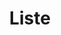 ---
ee_id: '4039'
site: '1'
type: '5'
title: Liste
url: liste
year: '2004'
venue: LISTE Art Fair, Basel, Switzerland (w/ Team Gallery)
pitch: I was in the booth the whole time, showing ppl how to play the games, FYI.
ps:
imgs: Liste-2004-install-database-team-01.jpg,Liste-2004-install-database-team-02.jpg,Liste-2004-install-database-team-03.jpg,Liste-2004-install-database-team-04.jpg,Liste-2004-install-database-team-05.jpg,Liste-2004-install-database-team-06.jpg,Liste-2004-install-database-team-08.jpg,Liste-2004-install-database-team-09.jpg,Liste-2004-install-database-team-11.jpg
things: "[7] [supermarioclouds] 2002-001 Super Mario Clouds,[9] [ishotandywarhol]
  2002-002 I Shot Andy Warhol,[187] [2004-003-super-slow-tetris] 2004-003 Super Slow
  Tetris,[220] [2003-001-totally-fucked] 2003-001 Totally Fucked"
layout: shows
---